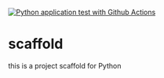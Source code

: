 [![Python application test with Github Actions](https://github.com/teeweck/scaffold/actions/workflows/main.yml/badge.svg)](https://github.com/teeweck/scaffold/actions/workflows/main.yml)

# scaffold
this is a project scaffold for Python
